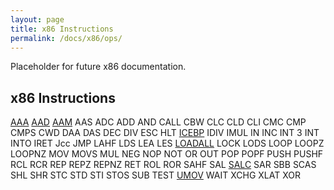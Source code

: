 ```yaml
---
layout: page
title: x86 Instructions
permalink: /docs/x86/ops/
---
```


Placeholder for future x86 documentation.

x86 Instructions
----------------

[AAA](AAA/)
[AAD](AAD/)
[AAM](AAM/)
AAS
ADC
ADD
AND
CALL
CBW
CLC
CLD
CLI
CMC
CMP
CMPS
CWD
DAA
DAS
DEC
DIV
ESC
HLT
[ICEBP](ICEBP/)
IDIV
IMUL
IN
INC
INT 3
INT
INTO
IRET
Jcc
JMP
LAHF
LDS
LEA
LES
[LOADALL](LOADALL/)
LOCK
LODS
LOOP
LOOPZ
LOOPNZ
MOV
MOVS
MUL
NEG
NOP
NOT
OR
OUT
POP
POPF
PUSH
PUSHF
RCL
RCR
REP
REPZ
REPNZ
RET
ROL
ROR
SAHF
SAL
[SALC](SALC/)
SAR
SBB
SCAS
SHL
SHR
STC
STD
STI
STOS
SUB
TEST
[UMOV](UMOV/)
WAIT
XCHG
XLAT
XOR
